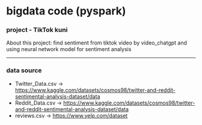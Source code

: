 # bigdata code (pyspark)
### project - TikTok kuni
About this project: find sentiment from tiktok video by video_chatgpt and using neural network model for sentiment analysis

----
### data source
- Twitter_Data.csv -> https://www.kaggle.com/datasets/cosmos98/twitter-and-reddit-sentimental-analysis-dataset/data
- Reddit_Data.csv -> https://www.kaggle.com/datasets/cosmos98/twitter-and-reddit-sentimental-analysis-dataset/data
- reviews.csv -> https://www.yelp.com/dataset
